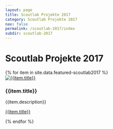```yaml
---
layout: page
title: Scoutlab Projekte 2017
category: Scoutlab Projekte 2017
nav: false
permalink: /scoutlab-2017/index
subdir: scoutlab-2017
---
```

# Scoutlab Projekte 2017


<div class="row">
  {% for item in site.data.featured-scoutlab2017 %}
  <div class="col-sm-3 col-md-3">
    <div class="thumbnail">
      <a href="{{item.url}}"><img  src="{{item.thumbnail}}" class="vcp-thumb" alt="{{item.title}}"></a>
      <div class="caption">
        <h3>{{item.title}}</h3>
        <p>{{item.description}}</p>
        <p><a href="{{item.url}}" class="btn btn-primary" role="button">{{item.title}}</a></p>
      </div>
    </div>
  </div>
  {% endfor %}
